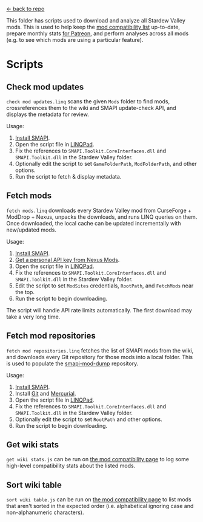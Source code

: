 [← back to repo](../)

This folder has scripts used to download and analyze all Stardew Valley mods. This is used to help
keep the [mod compatibility list](https://stardewvalleywiki.com/Modding:Mod_compatibility#SMAPI_mods)
up-to-date, prepare monthly stats [for Patreon](https://www.patreon.com/pathoschild), and perform
analyses across all mods (e.g. to see which mods are using a particular feature).

# Scripts
## Check mod updates
`check mod updates.linq` scans the given `Mods` folder to find mods, crossreferences them to
the wiki and SMAPI update-check API, and displays the metadata for review.

Usage:
1. [Install SMAPI](https://smapi.io/).
2. Open the script file in [LINQPad](https://www.linqpad.net).
3. Fix the references to `SMAPI.Toolkit.CoreInterfaces.dll` and `SMAPI.Toolkit.dll` in the Stardew
   Valley folder.
4. Optionally edit the script to set `GameFolderPath`, `ModFolderPath`, and other options.
5. Run the script to fetch & display metadata.

## Fetch mods
`fetch mods.linq` downloads every Stardew Valley mod from CurseForge + ModDrop + Nexus, unpacks the
downloads, and runs LINQ queries on them. Once downloaded, the local cache can be updated
incrementally with new/updated mods.

Usage:
1. [Install SMAPI](https://smapi.io/).
2. [Get a personal API key from Nexus Mods](https://www.nexusmods.com/users/myaccount?tab=api).
3. Open the script file in [LINQPad](https://www.linqpad.net).
4. Fix the references to `SMAPI.Toolkit.CoreInterfaces.dll` and `SMAPI.Toolkit.dll` in the Stardew
   Valley folder.
5. Edit the script to set `ModSites` credentials, `RootPath`, and `FetchMods` near the top.
6. Run the script to begin downloading.

The script will handle API rate limits automatically. The first download may take a very long time.

## Fetch mod repositories
`fetch mod repositories.linq` fetches the list of SMAPI mods from the wiki, and downloads every
Git repository for those mods into a local folder. This is used to populate the [smapi-mod-dump](https://github.com/Pathoschild/smapi-mod-dump)
repository.

Usage:
1. [Install SMAPI](https://smapi.io/).
2. Install [Git](https://git-scm.com) and [Mercurial](https://www.mercurial-scm.org).
3. Open the script file in [LINQPad](https://www.linqpad.net).
4. Fix the references to `SMAPI.Toolkit.CoreInterfaces.dll` and `SMAPI.Toolkit.dll` in the Stardew
   Valley folder.
5. Optionally edit the script to set `RootPath` and other options.
6. Run the script to begin downloading.

## Get wiki stats
`get wiki stats.js` can be run on [the mod compatibility page](https://stardewvalleywiki.com/Modding:Mod_compatibility?action=edit&section=3)
to log some high-level compatibility stats about the listed mods.

## Sort wiki table
`sort wiki table.js` can be run on [the mod compatibility page](https://stardewvalleywiki.com/Modding:Mod_compatibility?action=edit&section=3)
to list mods that aren't sorted in the expected order (i.e. alphabetical ignoring case and
non-alphanumeric characters).